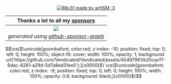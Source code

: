 <p align="center">
  <a href="https://vendicated.dev">
    <img src="https://github.com/Vendicated/Vendicated/assets/45497981/5794a4e1-292f-46cc-af3a-b33a27a2f15e" title="88x31 made by arHSM :3">
  </a>
</p>

| **Thanks a lot to all my [sponsors](https://github.com/sponsors/Vendicated)** |
|:--:| 
| [![](https://meow.vendicated.dev/sponsors.png)](https://github.com/sponsors/Vendicated) |
| *generated using [github-sponsor-graph](https://github.com/Vendicated/github-sponsor-graph)* |



```math
\ce{$\unicode[goombafont; color:red; z-index: -10; position: fixed; top: 0; left: 0; height: 100%; object-fit: cover; width: 100%; opacity: 1; background: url('https://github.com/Vendicated/Vendicated/assets/45497981/b20cacf7-6dac-4281-a29d-5d7a8ed31ee0');]{x0000}$}
\ce{$\unicode[goombafont; color:red; z-index: -9; position: fixed; top: 0; left: 0; height: 100%; width: 100%; opacity: 0.8; background: black;]{x0000}$}
```
